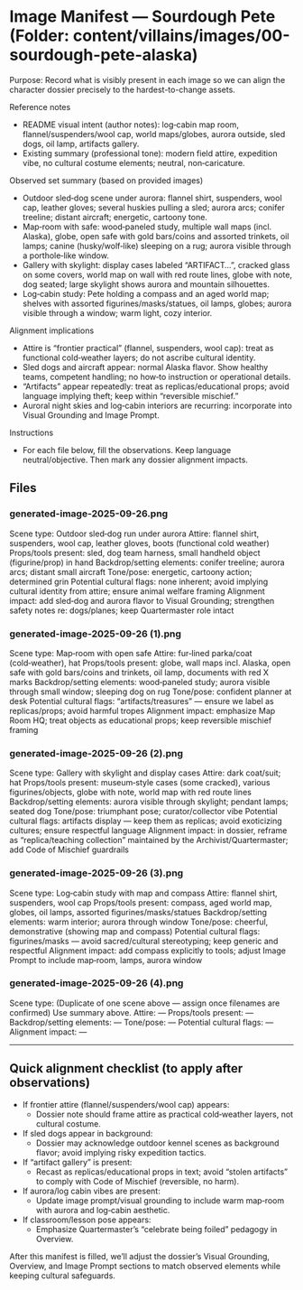 # Image Manifest — Sourdough Pete (Folder: content/villains/images/00-sourdough-pete-alaska)

Purpose: Record what is visibly present in each image so we can align the character dossier precisely to the hardest-to-change assets.

Reference notes
- README visual intent (author notes): log‑cabin map room, flannel/suspenders/wool cap, world maps/globes, aurora outside, sled dogs, oil lamp, artifacts gallery.
- Existing summary (professional tone): modern field attire, expedition vibe, no cultural costume elements; neutral, non‑caricature.

Observed set summary (based on provided images)
- Outdoor sled‑dog scene under aurora: flannel shirt, suspenders, wool cap, leather gloves; several huskies pulling a sled; aurora arcs; conifer treeline; distant aircraft; energetic, cartoony tone.
- Map‑room with safe: wood‑paneled study, multiple wall maps (incl. Alaska), globe, open safe with gold bars/coins and assorted trinkets, oil lamps; canine (husky/wolf‑like) sleeping on a rug; aurora visible through a porthole‑like window.
- Gallery with skylight: display cases labeled “ARTIFACT…”, cracked glass on some covers, world map on wall with red route lines, globe with note, dog seated; large skylight shows aurora and mountain silhouettes.
- Log‑cabin study: Pete holding a compass and an aged world map; shelves with assorted figurines/masks/statues, oil lamps, globes; aurora visible through a window; warm light, cozy interior.

Alignment implications
- Attire is “frontier practical” (flannel, suspenders, wool cap): treat as functional cold‑weather layers; do not ascribe cultural identity.
- Sled dogs and aircraft appear: normal Alaska flavor. Show healthy teams, competent handling; no how‑to instruction or operational details.
- “Artifacts” appear repeatedly: treat as replicas/educational props; avoid language implying theft; keep within “reversible mischief.”
- Auroral night skies and log‑cabin interiors are recurring: incorporate into Visual Grounding and Image Prompt.

Instructions
- For each file below, fill the observations. Keep language neutral/objective. Then mark any dossier alignment impacts.

## Files

### generated-image-2025-09-26.png
Scene type: Outdoor sled‑dog run under aurora
Attire: flannel shirt, suspenders, wool cap, leather gloves, boots (functional cold weather)
Props/tools present: sled, dog team harness, small handheld object (figurine/prop) in hand
Backdrop/setting elements: conifer treeline; aurora arcs; distant small aircraft
Tone/pose: energetic, cartoony action; determined grin
Potential cultural flags: none inherent; avoid implying cultural identity from attire; ensure animal welfare framing
Alignment impact: add sled‑dog and aurora flavor to Visual Grounding; strengthen safety notes re: dogs/planes; keep Quartermaster role intact

### generated-image-2025-09-26 (1).png
Scene type: Map‑room with open safe
Attire: fur‑lined parka/coat (cold‑weather), hat
Props/tools present: globe, wall maps incl. Alaska, open safe with gold bars/coins and trinkets, oil lamp, documents with red X marks
Backdrop/setting elements: wood‑paneled study; aurora visible through small window; sleeping dog on rug
Tone/pose: confident planner at desk
Potential cultural flags: “artifacts/treasures” — ensure we label as replicas/props; avoid harmful tropes
Alignment impact: emphasize Map Room HQ; treat objects as educational props; keep reversible mischief framing

### generated-image-2025-09-26 (2).png
Scene type: Gallery with skylight and display cases
Attire: dark coat/suit; hat
Props/tools present: museum‑style cases (some cracked), various figurines/objects, globe with note, world map with red route lines
Backdrop/setting elements: aurora visible through skylight; pendant lamps; seated dog
Tone/pose: triumphant pose; curator/collector vibe
Potential cultural flags: artifacts display — keep them as replicas; avoid exoticizing cultures; ensure respectful language
Alignment impact: in dossier, reframe as “replica/teaching collection” maintained by the Archivist/Quartermaster; add Code of Mischief guardrails

### generated-image-2025-09-26 (3).png
Scene type: Log‑cabin study with map and compass
Attire: flannel shirt, suspenders, wool cap
Props/tools present: compass, aged world map, globes, oil lamps, assorted figurines/masks/statues
Backdrop/setting elements: warm interior; aurora through window
Tone/pose: cheerful, demonstrative (showing map and compass)
Potential cultural flags: figurines/masks — avoid sacred/cultural stereotyping; keep generic and respectful
Alignment impact: add compass explicitly to tools; adjust Image Prompt to include map‑room, lamps, aurora window

### generated-image-2025-09-26 (4).png
Scene type: (Duplicate of one scene above — assign once filenames are confirmed) Use summary above.
Attire: —
Props/tools present: —
Backdrop/setting elements: —
Tone/pose: —
Potential cultural flags: —
Alignment impact: —

---

## Quick alignment checklist (to apply after observations)
- If frontier attire (flannel/suspenders/wool cap) appears:
  - Dossier note should frame attire as practical cold‑weather layers, not cultural costume.
- If sled dogs appear in background:
  - Dossier may acknowledge outdoor kennel scenes as background flavor; avoid implying risky expedition tactics.
- If “artifact gallery” is present:
  - Recast as replicas/educational props in text; avoid “stolen artifacts” to comply with Code of Mischief (reversible, no harm).
- If aurora/log cabin vibes are present:
  - Update image prompt/visual grounding to include warm map‑room with aurora and log‑cabin aesthetic.
- If classroom/lesson pose appears:
  - Emphasize Quartermaster’s “celebrate being foiled” pedagogy in Overview.

After this manifest is filled, we’ll adjust the dossier’s Visual Grounding, Overview, and Image Prompt sections to match observed elements while keeping cultural safeguards.
